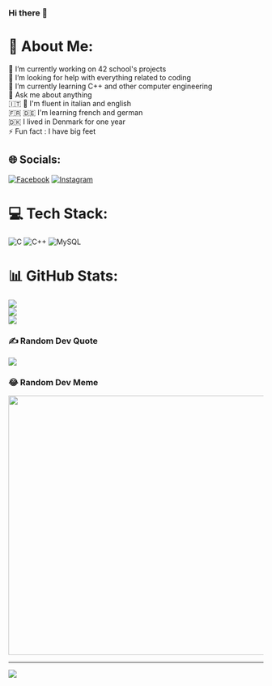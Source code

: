### Hi there 👋

# 💫 About Me:
🔭 I’m currently working on 42 school's projects<br>🤝 I’m looking for help with everything related to coding <br>🌱 I’m currently learning C++ and other computer engineering<br>💬 Ask me about anything<br>🇮🇹 🏴󠁧󠁢󠁥󠁮󠁧󠁿 I'm fluent in italian and english<br>🇫🇷 🇩🇪 I'm learning french and german<br>🇩🇰 I lived in Denmark for one year<br>⚡ Fun fact : I have big feet


## 🌐 Socials:
[![Facebook](https://img.shields.io/badge/Facebook-%231877F2.svg?logo=Facebook&logoColor=white)](https://facebook.com/AlessandroFraccalvieri) [![Instagram](https://img.shields.io/badge/Instagram-%23E4405F.svg?logo=Instagram&logoColor=white)](https://instagram.com/afraccal) 

# 💻 Tech Stack:
![C](https://img.shields.io/badge/c-%2300599C.svg?style=for-the-badge&logo=c&logoColor=white) ![C++](https://img.shields.io/badge/c++-%2300599C.svg?style=for-the-badge&logo=c%2B%2B&logoColor=white) ![MySQL](https://img.shields.io/badge/mysql-%2300f.svg?style=for-the-badge&logo=mysql&logoColor=white)
# 📊 GitHub Stats:
![](https://github-readme-stats.vercel.app/api?username=afraccal&theme=vision-friendly-dark&hide_border=false&include_all_commits=false&count_private=false)<br/>
![](https://github-readme-streak-stats.herokuapp.com/?user=afraccal&theme=vision-friendly-dark&hide_border=false)<br/>
![](https://github-readme-stats.vercel.app/api/top-langs/?username=afraccal&theme=vision-friendly-dark&hide_border=false&include_all_commits=false&count_private=false&layout=compact)

### ✍️ Random Dev Quote
![](https://quotes-github-readme.vercel.app/api?type=vetical&theme=radical)

### 😂 Random Dev Meme
<img src="https://rm.up.railway.app/" width="512px"/>

---
[![](https://visitcount.itsvg.in/api?id=afraccal&icon=4&color=0)](https://visitcount.itsvg.in)

<!-- Proudly created with GPRM ( https://gprm.itsvg.in ) -->
<!--
**afraccal/afraccal** is a ✨ _special_ ✨ repository because its `README.md` (this file) appears on your GitHub profile.

Here are some ideas to get you started:

- 🔭 I’m currently working on ...
- 🌱 I’m currently learning ...
- 👯 I’m looking to collaborate on ...
- 🤔 I’m looking for help with ...
- 💬 Ask me about ...
- 📫 How to reach me: ...
- 😄 Pronouns: ...
- ⚡ Fun fact: ...
-->
